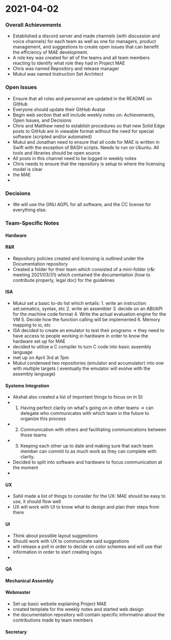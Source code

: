 # 2021-04-02

### Overall Achievements
* Established a discord server and made channels (with discussion and voice channels) for each team as well as one for managers, product management, and suggestions to create open issues that can benefit the efficiency of MAE development. 
* A role key was created for all of the teams and all team members reacting to identify what role they had in Project MAE
* Chris was named Repository and release manager
* Mukul was named Instruction Set Architect

### Open Issues
* Ensure that all roles and personnel are updated in the README on GitHub
* Everyone should update their GitHub Avatar
* Begin web section that will include weekly notes on: Achievements, Open Issues, and Decisions
* Chris and Matthew need to establish procedures so that new Solid Edge posts to GitHub are in viewable format without the need for special software (scripted and/or automated)
* Mukul and Jonathan need to ensure that all code for MAE is written in Swift with the exception of BASH scripts. Needs to run on Ubuntu. All tools and libraries should be open source
* All posts in this channel need to be logged in weekly notes
* Chris needs to ensure that the repository is setup to where the licensing model is clear
* the MAE 
* 

### Decisions
* We will use the GNU AGPL for all software, and the CC license for everything else.

### Team-Specific Notes

#### Hardware

#### R&R
* Repository policies created and licensing is outlined under the Documentation repository
* Created a folder for their team which consisted of a mini-folder (r&r meeting 2021/03/31) which contained the documentation (how to contribute properly, legal doc) for the guidelines

#### ISA
* Mukul set a basic to-do list which entails: 1. write an instruction set:sematics, syntax, etc 2. write an assembler 3. decide on an ABI/API for the machine code format 4. Write the actual evaluation engine for the VM 5. Decide how the function calling will be implemented 6. Memory mapping to io, etc
* ISA decided to create an emulator to test their programs -> they need to have access to people working in hardware in order to know the hardware set up for MAE
* decided to utilize a C compiler to turn C code into basic assembly language
* met up on April 3rd at 7pm
* Mukul condensed two repositories (emulator and accumulator) into one with multiple targets ( eventually the emulator will evolve with the assembly language)

#### Systems Integration
* Akshat also created a list of important things to focus on in SI:
* 1. Having perfect clarity on what's going on in other teams -> can delegate who communicates with which team in the future to organize this process
* 2. Communication with others and facilitating communications between those teams
* 3. Keeping each other up to date and making sure that each team member can commit to as much work as they can complete with clarity.
* Decided to split into software and hardware to focus communication at the moment
* 

#### UX
* Sahil made a list of things to consider for the UX: MAE should be easy to use, it should flow well
* UX will work with UI to know what to design and plan their steps from there


#### UI
* Think about possible layout suggestions
* Should work with UX to communicate said suggestions
* will release a poll in order to decide on color schemes and will use that information in order to start creating logos
* 

#### QA

#### Mechanical Assembly

#### Webmaster
* Set up basic website explaining Project MAE
* created template for the weekly notes and started web design
* the documentation repository will contain specific informatino about the contributions made by team members 

#### Secretary








